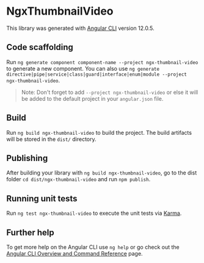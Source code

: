 # NgxThumbnailVideo

This library was generated with [Angular CLI](https://github.com/angular/angular-cli) version 12.0.5.

## Code scaffolding

Run `ng generate component component-name --project ngx-thumbnail-video` to generate a new component. You can also use `ng generate directive|pipe|service|class|guard|interface|enum|module --project ngx-thumbnail-video`.
> Note: Don't forget to add `--project ngx-thumbnail-video` or else it will be added to the default project in your `angular.json` file. 

## Build

Run `ng build ngx-thumbnail-video` to build the project. The build artifacts will be stored in the `dist/` directory.

## Publishing

After building your library with `ng build ngx-thumbnail-video`, go to the dist folder `cd dist/ngx-thumbnail-video` and run `npm publish`.

## Running unit tests

Run `ng test ngx-thumbnail-video` to execute the unit tests via [Karma](https://karma-runner.github.io).

## Further help

To get more help on the Angular CLI use `ng help` or go check out the [Angular CLI Overview and Command Reference](https://angular.io/cli) page.
